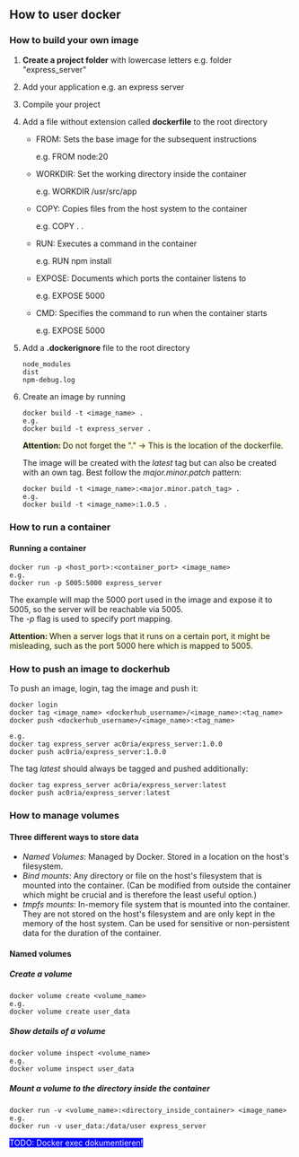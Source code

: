 ## How to user docker

### How to build your own image

1. **Create a project folder** with lowercase letters e.g. folder "express_server"
2. Add your application e.g. an express server
3. Compile your project
4. Add a file without extension called **dockerfile** to the root directory

   - FROM: Sets the base image for the subsequent instructions

     e.g. FROM node:20

   - WORKDIR: Set the working directory inside the container

     e.g. WORKDIR /usr/src/app

   - COPY: Copies files from the host system to the container

     e.g. COPY . .

   - RUN: Executes a command in the container

     e.g. RUN npm install

   - EXPOSE: Documents which ports the container listens to

     e.g. EXPOSE 5000

   - CMD: Specifies the command to run when the container starts

     e.g. EXPOSE 5000

5. Add a **.dockerignore** file to the root directory

   ```
   node_modules
   dist
   npm-debug.log
   ```

6. Create an image by running

   ```
   docker build -t <image_name> .
   e.g.
   docker build -t express_server .
   ```

   <span style="background-color: lightyellow"><b>Attention: </b>
   Do not forget the "." -> This is the location of the dockerfile.
   </span>

   The image will be created with the _latest_ tag but can also be created with an own tag. Best follow the _major.minor.patch_ pattern:

   ```
   docker build -t <image_name>:<major.minor.patch_tag> .
   e.g.
   docker build -t <image_name>:1.0.5 .
   ```

### How to run a container

#### Running a container

```
docker run -p <host_port>:<container_port> <image_name>
e.g.
docker run -p 5005:5000 express_server
```

The example will map the 5000 port used in the image and expose it to 5005, so the server will be reachable via 5005.  
 The _-p_ flag is used to specify port mapping.

<span style="background-color: lightyellow"><b>Attention: </b>
When a server logs that it runs on a certain port, it might be misleading, such as the port 5000 here which is mapped to 5005.
</span>

### How to push an image to dockerhub

To push an image, login, tag the image and push it:

```
docker login
docker tag <image_name> <dockerhub_username>/<image_name>:<tag_name>
docker push <dockerhub_username>/<image_name>:<tag_name>

e.g.
docker tag express_server ac0ria/express_server:1.0.0
docker push ac0ria/express_server:1.0.0
```

The tag _latest_ should always be tagged and pushed additionally:

```
docker tag express_server ac0ria/express_server:latest
docker push ac0ria/express_server:latest
```

### How to manage volumes

#### Three different ways to store data

- _Named Volumes_: Managed by Docker. Stored in a location on the host's filesystem.
- _Bind mounts_: Any directory or file on the host's filesystem that is mounted into the container. (Can be modified from outside the container which might be crucial and is therefore the least useful option.)
- _tmpfs mounts_: In-memory file system that is mounted into the container. They are not stored on the host's filesystem and are only kept in the memory of the host system. Can be used for sensitive or non-persistent data for the duration of the container.

#### Named volumes

##### Create a volume

```
docker volume create <volume_name>
e.g.
docker volume create user_data
```

##### Show details of a volume
```
docker volume inspect <volume_name>
e.g.
docker volume inspect user_data
```

##### Mount a volume to the directory inside the container

```
docker run -v <volume_name>:<directory_inside_container> <image_name>
e.g.
docker run -v user_data:/data/user express_server
```

<span style="background-color:blue; color:white">
TODO: Docker exec dokumentieren!
</span>
